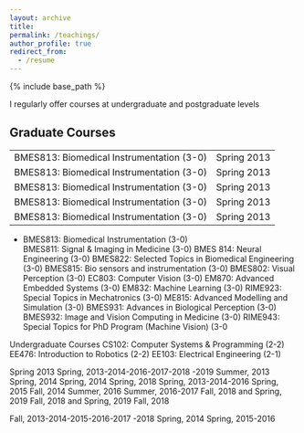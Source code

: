 ```yaml
---  
layout: archive  
title:   
permalink: /teachings/  
author_profile: true  
redirect_from:  
  - /resume  
---  
```


{% include base_path %}  

I regularly offer courses at undergraduate and postgraduate levels

## Graduate Courses
<table border="0">
<!---
 <tr>
    <td><b style="font-size:30px">Title</b></td>
    <td><b style="font-size:30px">Title 2</b></td>
 </tr>
-->
 <tr>
    <td> BMES813: Biomedical Instrumentation  (3-0)</td>
    <td> Spring 2013</td>
 </tr>
 <tr>
    <td> BMES813: Biomedical Instrumentation  (3-0)</td>
    <td> Spring 2013</td>
 </tr>
 <tr>
    <td> BMES813: Biomedical Instrumentation  (3-0)</td>
    <td> Spring 2013</td>
 </tr>
 <tr>
    <td> BMES813: Biomedical Instrumentation  (3-0)</td>
    <td> Spring 2013</td>
 </tr>
 <tr>
    <td> BMES813: Biomedical Instrumentation  (3-0)</td>
    <td> Spring 2013</td>
 </tr>
</table>


- BMES813: Biomedical Instrumentation  (3-0)          
BMES811: Signal & Imaging in Medicine  (3-0)
BMES 814: Neural Engineering  (3-0)
BMES822: Selected Topics in Biomedical Engineering (3-0)
BMES815: Bio sensors and instrumentation (3-0)
BMES802: Visual Perception  (3-0)
EC803: Computer Vision  (3-0)
EM870: Advanced Embedded Systems  (3-0)
EM832: Machine Learning  (3-0)
RIME923: Special Topics in Mechatronics  (3-0)
ME815: Advanced Modelling and Simulation  (3-0)
BMES931: Advances in Biological Perception (3-0)
BMES932: Image and Vision Computing in Medicine (3-0)
RIME943: Special Topics for PhD Program (Machine Vision) (3-0

Undergraduate Courses
CS102: Computer Systems & Programming  (2-2)
EE476: Introduction to Robotics  (2-2)
EE103: Electrical Engineering  (2-1)


Spring 2013
Spring, 2013-2014-2016-2017-2018 -2019
Summer, 2013
Spring, 2014
Spring, 2014
Spring, 2018
Spring, 2013-2014-2016
Spring, 2015
Fall, 2014
Summer, 2016
Summer, 2016-2017
Fall, 2018 and Spring, 2019
Fall, 2018 and Spring, 2019
Fall, 2018


Fall, 2013-2014-2015-2016-2017 -2018
Spring, 2014
Spring, 2015-2016
